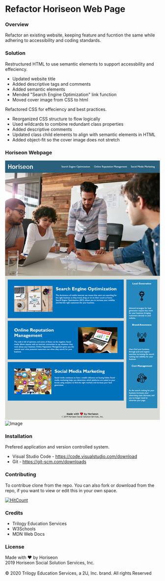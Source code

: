 # Refactor Horiseon Web Page

### Overview
Refactor an existing website, keeping feature and fucntion the same while adhering to accessibility and coding standards.

### Solution
Restructured HTML to use semantic elements to support accessbility and effeciency. 

* Updated website title
* Added descriptive tags and comments
* Added semantic elements
* Mended "Search Engine Optimization" link function
* Moved cover image from CSS to html

Refactored CSS for effeciency and best practices.

* Reorganized CSS structure to flow logically
* Used wildcards to combine redundant class properties
* Added descriptive comments
* Updated class child elements to align with semantic elements in HTML
* Added object-fit so the cover image does not stretch

### Horiseon Webpage 
![Image](/assets/images/kaidong-chr.github.io_HW1_Refactor.png "Full Horiseon Webpage")
![Image](https://img.shields.io/badge/Languages-html%20%7C%20css%20-yellow)

### Installation

Prefered application and version controlled system.
* Visual Studio Code - https://code.visualstudio.com/download
* Git - https://git-scm.com/downloads

### Contributing

To contribue clone from the repo.
You can also fork or download from the repo, if you want to view or edit this in your own space.

[![HitCount](https://img.shields.io/github/search/kaidong-chr/HW1_Refactor/search)](https://img.shields.io/github/search/kaidong-chr/HW1_Refactor/search})

### Credits

* Trilogy Education Services
* W3Schools
* MDN Web Docs

### License

Made with ❤️️ by Horiseon
<br>
2019 Horiseon Social Solution Services, Inc.
<br>
<br>
© 2020 Trilogy Education Services, a 2U, Inc. brand.  All rights Reserved